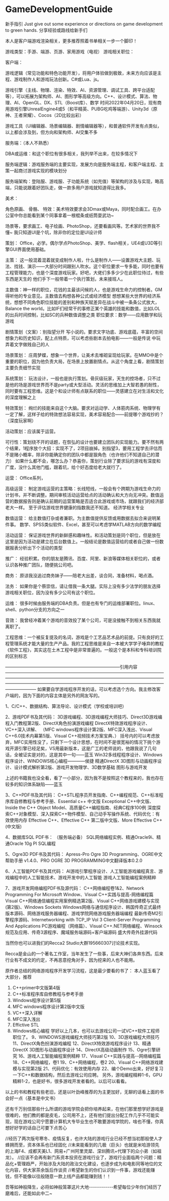 # GameDevelopmentGuide
新手指引
Just give out some experience or directions on game development to green hands.
分享经验或路线给新手们

本人是客户端游戏渲染相关，更多推荐照着书单相关一步一个脚印！

游戏类型：手游、端游、页游、家用游戏（电视）
游戏相关职位：

客户端：

游戏逻辑（常见功能和特色功能开发），将用户体验做到极致，未来方向应该是主程、游戏制作人和游戏玩法创新。C#或Lua、js。

游戏引擎（主线、物理、渲染、特效、AI、资源管理、调试工具、跨平台适配等），可以拓展为架构师、AI、图形学等高级方向。C++、设计模式、算法、物理、AI、OpenGL、DX、STL（Boost库）、数学
时间2022年04月20日，现有商用游戏引擎UnrealEngine4或5（和平精英、PUBG吃鸡等端游）、Unity3d（原神、王者荣耀）、Cocos（2D比较出彩）

游戏工具（UI编辑器、场景编辑器、剧情编辑器等），和普通软件开发有点类似，以上都会涉及到，但方向和架构师、AI交集不多


服务端：（本人不熟悉）

DBA或运维：和这个职位有很多相关，我列举不出来，在较多情况下

服务端逻辑：游戏服务端的主要实现，发展方向是服务端主程，和客户端主程、主策一起商讨游戏实现的模块划分

服务端架构：登陆服、游戏服、子功能系统（如充值）等架构的涉及与实现，略高端，只能说跟着好团队走，做一款多用户游戏就知道得比我多。


美术：

角色原画、
骨骼、
特效：美术特效要求会3Dmax或Maya，同时配合画工。在办公室中你总能看到某个同事拿着一根棍条或纸筒耍武功~

场景等，要求画工、电子绘画、PhotoShop，还要看画风等。艺术家的世界我不懂~
我只知道UI是个坑，除非你的定位是UI设计师



策划：
Office，必学。偶尔学点PhotoShop、美学、flash相关，UE4或U3D等引擎GUI界面使用基础。

主策：
这一般混着混着就变成制作人啦，什么是制作人——设置游戏大主题、玩法、找钱、演示——大部分时间跟别人吹水。这个职位要求一专多能，同时也要有工程管理能力，也是个深度游戏玩家。好吧，大佬们多多少少在此职位待过，有些东西是天生的
他们手下一般带着一个执行策划，未来接班人。

主数值：神一样的职位，花钱的主最该问候的人，也是游戏生命力的控制者。GM得听他的专业意见。主数值去构想各种公式或经济模型
想想某些大世界的经济系统，想想不同角色职位技能的差别和种族天赋差异在战斗中被一条条公式放大，Balance the world。比如IF们经常干的事修正某个英雄的技能和数值，比如LOL的出兵时间控制，比如SC的兵种数值调整之类
职位要求：数学——应用数学和玩游戏

剧情策划（文案）：别指望分开
写小说的。要求文字功底、游戏底蕴，丰富的空间想象力和历史知识，配上点特质，可以考虑些剧本去拍电影——一般是传说 中玩弄着文字做贱自己的人

场景策划：
庄周梦蝶，想象一个世界，让美术去堆砌呈现给玩家。在MMO中是个重要的职位，因为他负责大局，在场景上放置剧情点。从这个角度上看，剧情策划主要负责细节实现

系统策划：
玩法设计，一般也是执行策划。骨灰级玩家，天生的控场者，只不过是他的场是游戏世界而不是party或大型活动。灵活的思维加上大智若愚的耐性，同时要有工程思维。这是个和设计师有点联系的职位——灵感建立在对生活和文化的深度理解之上

特效策划：
绚烂的技能来自这个大脑。要求对运动学、人体筋肉系统、物理学有一定了解，这样子给的特效想法容易实现，美术容易配合——前提哪个游戏抄的？（深度玩家啊）

活动策划：应该属于运营。

可行性：策划绕不开的话题，在恢弘的设计也要建立团队的实现能力。要不然有两个结果，1程序放个大招：实现不了，2项目崩掉。别指望3，要用工程学去评估而不是赌小概率，除非你能确定你的团队中都是狠角色（也许他们不知道自己的潜力）
如果什么都不会，哪怎么办？恭喜你，策划行业除了要求玩的游戏有深度和广度，没什么其他门槛，跟着坑，给个好态度给老大就行了。


运营：
Office系列，

高级运营：
制定游戏运营的主策略：长线短线，一般会有个跨期为游戏生命力的计划书，并不断调整。期间审核活动运营给点的活动确认和大方向无冲突。数值运营的数据报告则是确认前期的运营策略是否适合此游戏或市场，就跟我们的经济部老大一样。
至于评估游戏世界健康的指数我还不知道。
经济学相关专业

数值运营：
给主数值打杂或者兼职。为主数值提供反馈或用数据去拟合来说明某件事。
数学、SPSS类似软件、Excel，甚至可以考虑学MATLAB方向的数学编程

活动运营：
保证游戏世界的新鲜感和趣味性。和活动策划是同个职位，但是放在这里是因为活动是建立在后台数值上。一般结论是数值运营给的或者自己做一份数据报表分析出下个活动的类型

推广：
经验积累。你的朋友是腾讯、百度、阿里、新浪等媒体相关职位的，或者认识各种推广团队，随便挑公司吧。

商务：
原谅我没追过商务妹子——陪老大出差，谈合同，准备材料，喝点酒。

法务：
如果你是个蔡崇信，请让借我一条大腿。实际上没有多少法学的朋友选择游戏相关职位，因为没有多少公司有这个职位。

运维：
很多时候由服务端的DBA负责。但是也有专门的运维部署职位。linux、shell、python分支的方向之一

音效：
我曾经冲着某个游戏的音效投了某个公司，可是没接触不到相关东西我就离职了。


工程思维：一个被反复提及的名词，游戏是个工艺品艺术品的前提。只有良好的工程管理系统才能大量的生产产品。我的工程思维是来自一本被大学学子唾弃的教程《软件工程》，其实这在土木工程中是非常普遍的。一般这个是本科和专科培训院的区别标志

——————————————————————————引用内容———————————————————————————————————————————————————————————————————————————————————————————————————————————————————
如果要自学游戏程序开发的话，可以考虑选个方向。我主修改客户端的，因为下面的内容主体是另外的网友写的。


1、C/C++、数据结构、算法导论、设计模式（学校或培训吧）


2、游戏PDF书及其代码： 
3D游戏编程、3D游戏编程大师技巧、Direct3D游戏编程入门教程第2版、DirectX角色扮演游戏编程 
DirectX特效游戏程序设计、VC++深入详解、
（MFC windows程序设计第2版、MFC深入浅出、Visual C++6.0技术内幕第5版、Visual C++视频技术方案宝典、）
括号内的可以考虑放弃，MFC实用性没了，只剩下一个设计思想，在时间不是很宽裕的情况下挑个游戏开源引擎已经足矣，VS用最新版本，这是广工的老师说的，他跟我说了几句话，全被证实是对的，这是其中一句——蓝玉
Win32多线程程序设计、Windows程序设计、WINDOWS核心编程————侯捷
精通DirectX 3D图形与动画程序设计、设计模式解析第2版、游戏开发物理学、3D数学基础 图形与游戏开发


上述的书籍我也没全看，看了一小部分，因为我不是按照这个教程来的，我也存在较多的知识体系缺陷——蓝玉

3、C++PDF书及其代码：
C++STL程序员开发指南、C++编程规范、C++标准程序库自修教程与参考手册、Essential c++ 中文版 
Exceptional C++中文版、Inside the C++ Object Model、高质量C++编程指南、经典C程序100例 
深度探索C++对象模型、深入探索C++物件模型、自己动手写操作系统、代码优化：有效使用内存 
Effective C++、Effective C++ 第二版中文版、More Effective C++(中文版) 

4、数据库SQL PDF书： （服务端必备）
SQL网络编程实例、精通Oracle9i、精通Oracle 10g Pl SQL编程 

5、Ogre3D PDF书及其代码： 
Apress-Pro Ogre 3D Programming、OGRE中文帮助手册 v1.4.0、PRO OGRE 3D PROGRAMMING中文翻译版本0.2.0 

6、人工智能PDF书及其代码： 
AI游戏引擎程序设计、人工智能游戏编程真言、游戏编程中的人工智能技术、游戏开发中的人工智能 
游戏人工智能编程案例精粹 

7、游戏开发网络编程PDF书及源代码： 
C++网络编程卷1&2、Network Programming For Microsoft Window、Visual C++实践与提高-网络编程篇 
Visual C++网络通信编程实用案例精选第2版、Visual C++网络游戏建模与实现(第2版)、Windows Sockets 
Windows网络与通信程序设计、韩国传奇正式最终版本源码、网络游戏服务器编程、游戏学院网络游戏服务器端编程 
最新传奇M2引擎程序源码、Internetworking with TCP_IP Vol 3 Client-Server Programming And Applications 
PC游戏编程（网络篇）、Visual C++.NET网络编程、Winsock规范及应用、传奇3源程序、魔域服务端源码+客户端源码 
盛大传奇外挂源代码 

当然你也可以进我们的Recca2 Studio大群195660307讨论技术实现。

Recca是金山的一个著名工作室，当年发生了一些事，后来大神们各奔东西。后来行业有不成文的约定，不再恶意挖角对手，因为挖来的人也不能用。



原作者总结的网络游戏程序开发学习流程，这是最少要看的书了： 本人蓝玉看了大部分，推荐
1. C++primer中文版第4版
2. C++标准程序库自修教程与参考手册
3. Windows程序设计第5版
4. MFC windows程序设计第2版中文版
5. VC++深入详解
6. MFC深入浅出
7. Effictive STL
8. Windows核心编程
学好以上几本，也可以去游戏公司一试VC++软件工程师职位了。
9、WINDOWS游戏编程大师技巧第2版 
10、3D游戏编程大师技巧 
11、DirectX角色扮演游戏编程 
12、DirectX特效游戏程序设计 
13、精通DirectX 3D图形与动画程序设计
14、DirectX高级动画制作
15、Ogre引擎研究
16、游戏人工智能编程案例精粹 
17、Visual C++实践与提高--网络编程篇
18、C++网络编程，卷1
19、C++网络编程，卷2
20、Visual C++网络游戏建模与实现第2版
21、代码优化：有效使用内存
22、编个Demo出来，好好复习一下C++和数据结构，然后去游戏公司应聘。 
另外，游戏编程精粹1-6，GPU精粹1-2，也是好书，很多游戏开发者看的。以后可以看看。

以上的书和教程有些老旧，还是以叶劲峰推荐的为主更加好，无聊的话看上面的书会好一点（基本是中文书）

还有千万别信那些什么所谓的游戏学院会把你培养起来，在他们那里想学好游戏是很难的，他们教的都是皮毛，公司用不上，还有他们提出分配工作几乎不可能实现，现在游戏公司宁愿要计算机大专毕业生也不敢要游戏学院的，啥也不懂，你真想好好学的话自己可要下点苦心


//经历了两次版号寒冬、疫情反复，也许大陆的游戏行业已经不想当初那般使人才蜂拥而至，资本体系也已经固化
//未来能看到的几极（巨头）也就是米哈游领先的上海F4、成都天美L1、网易+广州阿里灵犀、深圳腾讯+代理下的众小弟（如祖龙）。
//应该不会再有新门系资本投资在游戏行业了，游戏行业面临两个问题：精品化+管理趋严，开始涉及大陆的政治文化建设，也逐步成为和电影同等地位的文化内容，供大家茶余饭后作谈资
//希望新生的你们认识到一件事，游戏还能赚钱，但不能像以往般随意一款上线产品都能赚到钱！！

吾等如神般降生，必将如神般笼罩这片大地------------希望每位少年你们经历了磨难后，还能如此中二~
